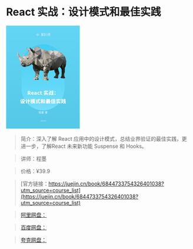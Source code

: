 # React 实战：设计模式和最佳实践

![img](../../assets/16779ed4b21a9fa5~tplv-t2oaga2asx-no-mark_280_280_200_280.png)

> 简介：深入了解 React 应用中的设计模式，总结业界验证的最佳实践，更进一步，了解React 未来新功能 Suspense 和 Hooks。

> 讲师：程墨

> 价格：¥39.9

> [官方链接：https://juejin.cn/book/6844733754326401038?utm_source=course_list](https://juejin.cn/book/6844733754326401038?utm_source=course_list)

> [阿里网盘：]()

> [百度网盘：]()

> [夸克网盘：]()
